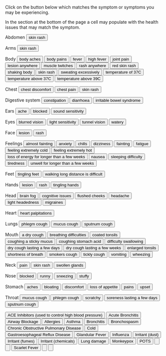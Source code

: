 
<link href="./styles.css" rel="stylesheet" />

<p>Click on the button below which matches the symptom or symptoms you may be experiencing.</p>
<p>In the section at the bottom of the page a cell may populate with the health issues that may match the symptom.</p>

<form name="symptom">

<!-- Symptom -->

<p>Abdomen<span>
  <input value="skin rash" type="button" onClick="showTime(['ScarletFever'])">
  </span></p>

<p>Arms<span>
  <input value="skin rash" type="button" onClick="showTime(['ScarletFever']);">
</span></p>

<p>Body<span>
  <input value="body aches" type="button" onClick="showTime(['Influenza', 'Monkeypox'])">
  <input value="body pains" type="button" onClick="showTime(['Influenza']);">
  <input value="fever" type="button" onClick="showTime(['AcuteBronchitis', 'GlandularFever', 'Influenza']);">
  <input value="high fever" type="button" onClick="document.symptom.Pneumonia.value='Pneumonia';showTime(['Influenza']);">
  <input value="joint pain" type="button" onClick="document.symptom.RheumaticFever.value='Rheumatic fever';showTime(['GlandularFever']);">
  <input value="lesion anywhere" type="button" onClick="showTime(['Monkeypox'])">
  <input value="muscle twitches" type="button" onClick="showTime(['POTS']);">
  <input value="rash anywhere" type="button" onClick="showTime(['Monkeypox']);">
  <input value="red skin rash" type="button" onClick="showTime(['ScarletFever']);">
  <input value="shaking body" type="button" onClick="showTime(['POTS']);">
  <input value="skin rash" type="button" onClick="showTime(['ScarletFever']);">
  <input value="sweating excessively" type="button" onClick="showTime(['POTS']);">
  <input value="temperature of 37C" type="button" onClick="showTime(['Cold']);">
  <input value="temperature above 37C" type="button" onClick="showTime(['Influenza']);">
  <input value="temperature above 39C" type="button" onClick="document.symptom.RheumaticFever.value='Rheumatic fever';showTime(['Influenza']);">
</span></p>

<p>Chest<span>
  <input value="chest discomfort" type="button" onClick="showTime(['AcuteBronchitis', 'POTS']);">
  <input value="chest pain" type="button" onClick="showTime(['AcuteBronchitis', 'POTS']);">
  <input value="skin rash" type="button" onClick="showTime(['ScarletFever']);">
</span></p>

<p>Digestive system<span>
  <input value="constipation" type="button" onClick="showTime(['POTS']);">
  <input value="diarrhoea" type="button" onClick="showTime(['Influenza', 'POTS']);">
  <input value="irritable bowel syndrome" type="button" onClick="showTime(['POTS']);">
</span></p>

<p>Ears<span>
  <input value="ache" type="button" onClick="document.symptom.RheumaticFever.value='Rheumatic fever'">
  <input value="blocked" type="button" onClick="showTime(['Cold']);">
  <input value="sound sensitivity" type="button" onClick="document.symptom.POTS.value='Postural orthostatic tachycardia syndrome'">
</span></p>

<p>Eyes<span>
  <input value="blurred vision" type="button" onClick="document.symptom.POTS.value='Postural orthostatic tachycardia syndrome'">
  <input value="light sensitivity" type="button" onClick="document.symptom.POTS.value='Postural orthostatic tachycardia syndrome'">
  <input value="tunnel vision" type="button" onClick="document.symptom.POTS.value='Postural orthostatic tachycardia syndrome'">
  <input value="watery" type="button" onClick="showTime(['Cold']);">
</span></p>

<p>Face<span>
  <input value="lesion" type="button" onClick="showTime(['Monkeypox']);">
  <input value="rash" type="button" onClick="showTime(['Monkeypox']);">
</span></p>

<p>Feelings<span>
  <input value="almost fainting" type="button" onClick="document.symptom.POTS.value='Postural orthostatic tachycardia syndrome'">
  <input value="anxiety" type="button" onClick="document.symptom.POTS.value='Postural orthostatic tachycardia syndrome'">
  <input value="chills" type="button" onClick="document.symptom.Pneumonia.value='Pneumonia';showTime(['Influenza', 'Monkeypox']);">
  <input value="dizziness" type="button" onClick="document.symptom.POTS.value='Postural orthostatic tachycardia syndrome'">
  <input value="fainting" type="button" onClick="document.symptom.POTS.value='Postural orthostatic tachycardia syndrome'">
  <input value="fatigue" type="button" onClick="document.symptom.POTS.value='Postural orthostatic tachycardia syndrome';showTime(['AcuteBronchitis', 'Monkeypox']);">
  <input value="feeling extremely cold" type="button" onClick="document.symptom.POTS.value='Postural orthostatic tachycardia syndrome'">
  <input value="feeling extremely hot" type="button" onClick="document.symptom.POTS.value='Postural orthostatic tachycardia syndrome'">
  <input value="loss of energy for longer than a few weeks" type="button" onClick="document.symptom.POTS.value='Postural orthostatic tachycardia syndrome';showTime(['GlandularFever']);">
  <input value="nausea" type="button" onClick="document.symptom.POTS.value='Postural orthostatic tachycardia syndrome'">
  <input value="sleeping difficulty" type="button" onClick="document.symptom.POTS.value='Postural orthostatic tachycardia syndrome'">
  <input value="tiredness" type="button" onClick="document.symptom.POTS.value='Postural orthostatic tachycardia syndrome';showTime(['Cold', 'GlandularFever']);">
  <input value="unwell for longer than a few weeks" type="button" onClick="document.symptom.POTS.value='Postural orthostatic tachycardia syndrome';showTime(['GlandularFever']);">
</span></p>

<p>Feet<span>
  <input value="tingling feet" type="button" onClick="document.symptom.POTS.value='Postural orthostatic tachycardia syndrome'">
  <input value="walking long distance is difficult" type="button" onClick="document.symptom.POTS.value='Postural orthostatic tachycardia syndrome'">
</span></p>

<p>Hands<span>
  <input value="lesion" type="button" onClick="showTime(['Monkeypox']);">
  <input value="rash" type="button" onClick="showTime(['Monkeypox']);">
  <input value="tingling hands" type="button" onClick="document.symptom.POTS.value='Postural orthostatic tachycardia syndrome'">
</span></p>

<p>Head<span>
  <input value="brain fog" name="brain fog" type="button" onClick="document.symptom.POTS.value='Postural orthostatic tachycardia syndrome'">
  <input value="cognitive issues" type="button" onClick="document.symptom.POTS.value='Postural orthostatic tachycardia syndrome'">
  <input value="flushed cheeks" type="button" onClick="showTime(['ScarletFever']);">
  <input value="headache" type="button" onClick="document.symptom.POTS.value='Postural orthostatic tachycardia syndrome';showTime(['Cold', 'GlandularFever', 'Influenza']);">
  
  <input value="light headedness" type="button" onClick="document.symptom.POTS.value='Postural orthostatic tachycardia syndrome'">
  <input value="migraines" type="button" onClick="document.symptom.POTS.value='Postural orthostatic tachycardia syndrome'">
</span></p>

<p>Heart<span>
  <input value="heart palpitations" type="button" onClick="document.symptom.POTS.value='Postural orthostatic tachycardia syndrome'">
</span></p>

<p>Lungs<span>
  <input value="phlegm cough" type="button" onClick="showTime(['Bronchitis', 'ChronicObstructivePulmonaryDisease']);document.symptom.Pneumonia.value='Pneumonia';document.symptom.Tuberculosis.value='Tuberculosis';">
  <input value="mucus cough" type="button" onClick="showTime(['Bronchitis']);document.symptom.Pneumonia.value='Pneumonia';document.symptom.Tuberculosis.value='Tuberculosis';showTime(['ChronicObstructivePulmonaryDisease']);">
  <input value="sputnum cough" type="button" onClick="showTime(['Bronchitis']);document.symptom.Pneumonia.value='Pneumonia';document.symptom.Tuberculosis.value='Tuberculosis';showTime(['ChronicObstructivePulmonaryDisease']);">
</span></p>

<p>Mouth<span>
  <input value="a dry cough" type="button" onClick="showTime(['Cold', 'Influenza'])">
  <input value="breathing difficulties" type="button" onClick="document.symptom.POTS.value='Postural orthostatic tachycardia syndrome'">
  <input value="coated tonsils" type="button" onClick="document.symptom.RheumaticFever.value='Rheumatic fever'">
  <input value="coughing a sticky mucus" type="button" onClick="showTime(['AcuteBronchitis', 'Asthma']);">
  <input value="coughing stomach acid" type="button" onClick="showTime(['GastroesophagealRefluxDisease'])">
  <input value="difficulty swallowing" type="button" onClick="document.symptom.RheumaticFever.value='Rheumatic fever'">
  <input value="dry cough lasting a few days" type="button" onClick="showTime(['AirwayBlockage', 'IrritantDust', 'IrritantFumes', 'IrritantChemicals']);">
  <input value="dry cough lasting a few weeks" type="button" onClick="document.symptom.ViralIllnesses.value='Viral illnesses';document.symptom.ViralIllnesses.value='Viral illnesses';showTime(['ACEInhibitors', 'Asthma', 'Bronchospasm']);">
  <input value="enlarged tonsils" type="button" onClick="document.symptom.RheumaticFever.value='Rheumatic fever'">
  <input value="shortness of breath" type="button" onClick="document.symptom.POTS.value='Postural orthostatic tachycardia syndrome';showTime(['AcuteBronchitis']);">
  <input value="smokers cough" type="button" onClick="showTime(['LungDamage']);">
  <input value="tickly cough" type="button" onClick="showTime(['Allergies']);">
  <input value="vomiting" type="button" onClick="showTime(['Influenza']);">
  <input value="wheezing" type="button" onClick="showTime(['AcuteBronchitis']);">
</span></p>

<p>Neck<span>
  <input value="pain" type="button" onClick="document.symptom.RheumaticFever.value='Rheumatic fever'">
  <input value="skin rash" type="button" onClick="showTime(['ScarletFever']);">
  <input value="swollen glands" type="button" onClick="showTime(['GlandularFever']);">
</span></p>

<p>Nose<span>
  <input value="blocked" type="button" onClick="showTime(['Cold', 'Influenza']);">
  <input value="runny" type="button" onClick="showTime(['Cold', 'Influenza']);">
  <input value="sneezing" type="button" onClick="showTime(['Cold', 'Influenza']);">
  <input value="stuffy" type="button" onClick="showTime(['Cold', 'Influenza']);">
</span></p>

<p>Stomach<span>
  <input value="aches" type="button" onClick="document.symptom.POTS.value='Postural orthostatic tachycardia syndrome';showTime(['Influenza']);">
  <input value="bloating" type="button" onClick="document.symptom.POTS.value='Postural orthostatic tachycardia syndrome'">
  <input value="discomfort" type="button" onClick="document.symptom.POTS.value='Postural orthostatic tachycardia syndrome';showTime(['Influenza']);">
  <input value="loss of appetite" type="button" onClick="showTime(['GlandularFever']);">
  <input value="pains" type="button" onClick="document.symptom.POTS.value='Postural orthostatic tachycardia syndrome';showTime(['Influenza']);">
  <input value="upset" type="button" onClick="document.symptom.POTS.value='Postural orthostatic tachycardia syndrome';showTime(['Influenza']);">
</span></p>

<p>Throat<span>
  <input value="mucus cough" type="button" onClick="showTime(['AcuteBronchitis', 'Asthma']);document.symptom.ViralIllnesses.value='Viral Illnesses';">
  <input value="phlegm cough" type="button" onClick="showTime(['AcuteBronchitis', 'Asthma']);document.symptom.ViralIllnesses.value='Viral Illnesses';">
  <input value="scratchy" type="button" onClick="showTime(['Cold']);">
  <input value="soreness lasting a few days" type="button" onClick="document.symptom.RheumaticFever.value='Rheumatic fever';showTime(['GlandularFever', influenza, 'ScarletFever']);">
  <input value="sputnum cough" type="button" onClick="showTime(['AcuteBronchitis', 'Allergies', 'Influenza']);document.symptom.ViralIllnesses.value='Viral Illnesses';">
</span></p>

<!-- Health condition -->

  <input value="ACE Inhibitors (used to control high blood pressure)" class="media-item" id="ACEInhibitors" type="button" name="ACEInhibitors" />
  <input value="Acute Bronchitis" class="media-item" id="AcuteBronchitis" type="button" name="AcuteBronchitis" />
  <input value="Airway Blockage" class="media-item" id="AirwayBlockage" type="button" name="AirwayBlockage" />
  <input value="Allergies" class="media-item" id="Allergies" type="button" name="Allergies" />
  <input value="Asthma" class="media-item" id="Asthma" type="button" name="Asthma" />
  <input value="Bronchitis" class="media-item" id="Bronchitis" type="button" name="Bronchitis" />
  <input value="Bronchospasm" class="media-item" id="Bronchospasm" type="button" name="Bronchospasm" />
  <input value="Chronic Obstructive Pulmonary Disease" class="media-item" id="ChronicObstructivePulmonaryDisease" type="button" name="ChronicObstructivePulmonaryDisease" />
  <input value="Cold" class="media-item" id="Cold" type="button" name="Cold" />
  <input value="Gastroesophageal Reflux Disease" class="media-item" id="GastroesophagealRefluxDisease" type="button" name="GastroesophagealRefluxDisease" />
  <input value="Glandular Fever" class="media-item" id="GlandularFever" type="button" name="GlandularFever" />
  <input value="Influenza" class="media-item" id="Influenza" type="button" name="Influenza" />
  <input value="Irritant (dust)" class="media-item" id="IrritantDust" type="button" name="IrritantDust" />
  <input value="Irritant (fumes)" class="media-item" id="IrritantFumes" type="button" name="IrritantFumes" />
  <input value="Irritant (chemicals)" class="media-item" id="IrritantChemicals" type="button" name="IrritantChemicals" />
  <input value="Lung damage" class="media-item" id="LungDamage" type="button" type="button" name="LungDamage" />
  <input value="Monkeypox" class="media-item" id="Monkeypox" type="button" name="Monkeypox" />
  <input value="POTS" class="media-item" id="POTS" type="button" name="POTS" />
  <input value="" type="button" name="Pneumonia" />
  <input value="" type="button" name="RheumaticFever" />
  <input value="Scarlet Fever" id="ScarletFever" class="media-item" type="button" name="ScarletFever" />
  <input value="" type="button" name="Tuberculosis" />
  <input value="" type="button" name="ViralIllnesses" />

</form>

<script src="script.js"></script>
